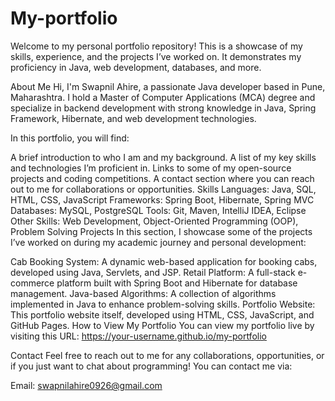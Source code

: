 # My-portfolio
Welcome to my personal portfolio repository! This is a showcase of my skills, experience, and the projects I’ve worked on. It demonstrates my proficiency in Java, web development, databases, and more.

About Me
Hi, I'm Swapnil Ahire, a passionate Java developer based in Pune, Maharashtra. I hold a Master of Computer Applications (MCA) degree and specialize in backend development with strong knowledge in Java, Spring Framework, Hibernate, and web development technologies.

In this portfolio, you will find:

A brief introduction to who I am and my background.
A list of my key skills and technologies I’m proficient in.
Links to some of my open-source projects and coding competitions.
A contact section where you can reach out to me for collaborations or opportunities.
Skills
Languages: Java, SQL, HTML, CSS, JavaScript
Frameworks: Spring Boot, Hibernate, Spring MVC
Databases: MySQL, PostgreSQL
Tools: Git, Maven, IntelliJ IDEA, Eclipse
Other Skills: Web Development, Object-Oriented Programming (OOP), Problem Solving
Projects
In this section, I showcase some of the projects I’ve worked on during my academic journey and personal development:

Cab Booking System: A dynamic web-based application for booking cabs, developed using Java, Servlets, and JSP.
Retail Platform: A full-stack e-commerce platform built with Spring Boot and Hibernate for database management.
Java-based Algorithms: A collection of algorithms implemented in Java to enhance problem-solving skills.
Portfolio Website: This portfolio website itself, developed using HTML, CSS, JavaScript, and GitHub Pages.
How to View My Portfolio
You can view my portfolio live by visiting this URL:
https://your-username.github.io/my-portfolio

Contact
Feel free to reach out to me for any collaborations, opportunities, or if you just want to chat about programming! You can contact me via:


Email: swapnilahire0926@gmail.com

